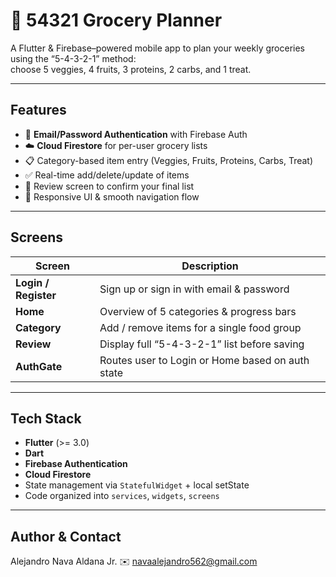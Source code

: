 # 🛒 54321 Grocery Planner

A Flutter & Firebase–powered mobile app to plan your weekly groceries using the “5-4-3-2-1” method:  
choose 5 veggies, 4 fruits, 3 proteins, 2 carbs, and 1 treat.

---

## Features

- 🔐 **Email/Password Authentication** with Firebase Auth  
- ☁️ **Cloud Firestore** for per-user grocery lists  
- 📋 Category-based item entry (Veggies, Fruits, Proteins, Carbs, Treat)  
- ✅ Real-time add/delete/update of items  
- 🔄 Review screen to confirm your final list  
- 📱 Responsive UI & smooth navigation flow  

---

## Screens

| Screen         | Description                              |
| -------------- | ---------------------------------------- |
| **Login / Register** | Sign up or sign in with email & password |
| **Home**             | Overview of 5 categories & progress bars |
| **Category**         | Add / remove items for a single food group |
| **Review**           | Display full “5-4-3-2-1” list before saving |
| **AuthGate**         | Routes user to Login or Home based on auth state |

---

## Tech Stack

- **Flutter** (>= 3.0)  
- **Dart**  
- **Firebase Authentication**  
- **Cloud Firestore**  
- State management via `StatefulWidget` + local setState  
- Code organized into `services`, `widgets`, `screens`

---

## Author & Contact
Alejandro Nava Aldana Jr.
✉️ navaalejandro562@gmail.com